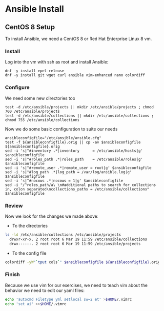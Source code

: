 # Ansible Install

## CentOS 8 Setup
To install Ansible, we need a CentOS 8 or Red Hat Enterprise Linux 8 vm.
### Install
Log into the vm with ssh as root and install Ansible:

    dnf -y install epel-release
    dnf -y install git wget curl ansible vim-enhanced nano colordiff
  
  ### Configure
   We need some new directories too

    test -d /etc/ansible/projects || mkdir /etc/ansible/projects ; chmod 700 /etc/ansible/projects
    test -d /etc/ansible/collections || mkdir /etc/ansible/collections ; chmod 755 /etc/ansible/collections
    
Now we do some basic configuration to suite our needs


    ansibleconfigfile="/etc/ansible/ansible.cfg"
    test -f ${ansibleconfigfile}.orig || cp -av $ansibleconfigfile ${ansibleconfigfile}.orig
    sed -i 's|^#inventory .*|inventory      = /etc/ansible/hosts|g' $ansibleconfigfile
    sed -i 's|^#roles_path .*|roles_path    = /etc/ansible/roles|g' $ansibleconfigfile
    sed -i 's|^#remote_user .*|remote_user = root|g' $ansibleconfigfile
    sed -i 's|^#log_path .*|log_path = /var/log/ansible.log|g' $ansibleconfigfile
    sed -i 's|^#nocows .*|nocows = 1|g' $ansibleconfigfile
    sed -i "/^roles_path/a\ \n#additional paths to search for collections in, colon separated\ncollections_paths = /etc/ansible/collections" $ansibleconfigfile

### Review
Now we look for the changes we made above:
* To the directories
```bash
ls -ld /etc/ansible/collections /etc/ansible/projects
  drwxr-xr-x. 2 root root 6 Mar 19 11:59 /etc/ansible/collections
  drwx------. 2 root root 6 Mar 19 11:59 /etc/ansible/projects
```
* To the config file
```bash
colordiff -yW"`tput cols`" $ansibleconfigfile ${ansibleconfigfile}.orig | less -r
```
### Finish
Because we use vim for our exercises, we need to teach vim about the behavior we need to edit our yaml files:
```bash
echo 'autocmd Filetype yml setlocal sw=2 et' >$HOME/.vimrc
echo 'set ai' >>$HOME/.vimrc
```
<!--stackedit_data:
eyJoaXN0b3J5IjpbLTg5OTM2NDc5MSwtMTgxMjQzODE5MywtMT
M5MjQ2NjAyMV19
-->